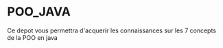 # POO_JAVA
Ce depot vous permettra d'acquerir les connaissances sur les 7 concepts de la POO en java
